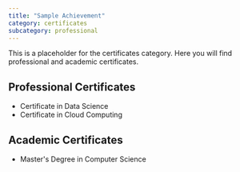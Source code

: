 ```yaml
---
title: "Sample Achievement"
category: certificates
subcategory: professional
---
```



This is a placeholder for the certificates category. Here you will find professional and academic certificates.

## Professional Certificates
- Certificate in Data Science
- Certificate in Cloud Computing

## Academic Certificates
- Master's Degree in Computer Science
